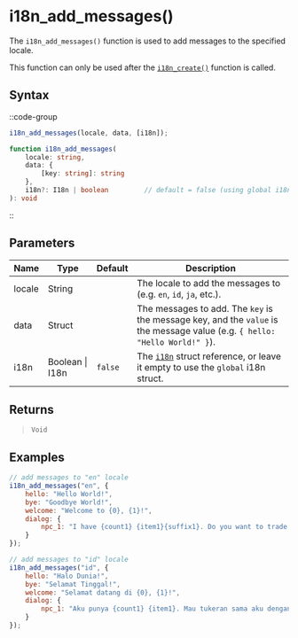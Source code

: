 # i18n_add_messages()

The `i18n_add_messages()` function is used to add messages to the specified locale. 

This function can only be used after the [`i18n_create()`](/v0/api-reference/functions/i18n-create) function is called.

## Syntax

::code-group
```js [Usage]
i18n_add_messages(locale, data, [i18n]);
```

```ts [Signature]
function i18n_add_messages(
    locale: string,
    data: { 
        [key: string]: string 
    },
    i18n?: I18n | boolean         // default = false (using global i18n struct)
): void
```
::

## Parameters

| Name        | Type              | Default      | Description |
|-------------|-------------------|--------------|-------------|
| locale      | String            |              | The locale to add the messages to (e.g. `en`, `id`, `ja`, etc.). |
| data        | Struct            |              | The messages to add. The `key` is the message key, and the `value` is the message value (e.g. `{ hello: "Hello World!" }`). |
| i18n        | Boolean \| I18n | `false`      | The [`i18n`](/v0/api-reference/functions/i18n-create) struct reference, or leave it empty to use the `global` i18n struct. |

## Returns

> `Void`

## Examples

```js [Create Event]
// add messages to "en" locale
i18n_add_messages("en", {
    hello: "Hello World!",
    bye: "Goodbye World!",
    welcome: "Welcome to {0}, {1}!",
    dialog: {
        npc_1: "I have {count1} {item1}{suffix1}. Do you want to trade them with my {count2} bamboos, {name}?"
    }
});

// add messages to "id" locale
i18n_add_messages("id", {
    hello: "Halo Dunia!",
    bye: "Selamat Tinggal!",
    welcome: "Selamat datang di {0}, {1}!",
    dialog: {
        npc_1: "Aku punya {count1} {item1}. Mau tukeran sama aku dengan {count2} bambu, {name}?"
    }
});
```
